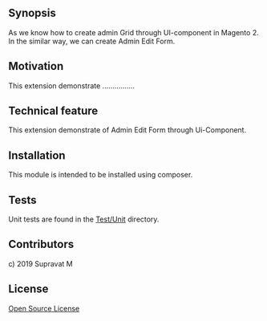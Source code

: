 ## Synopsis

As we know how to create admin Grid through UI-component in Magento 2. In the similar way, we can create Admin Edit Form.

## Motivation

This extension demonstrate  ................

## Technical feature

This extension demonstrate of Admin Edit Form through Ui-Component.
 
## Installation

This module is intended to be installed using composer.  

## Tests

Unit tests are found in the [Test/Unit](Test/Unit) directory.

## Contributors

c) 2019 Supravat M

## License

[Open Source License](LICENSE.txt)
